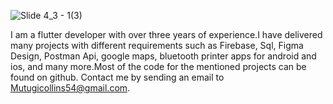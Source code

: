 ![Slide 4_3 - 1(3)](https://user-images.githubusercontent.com/73790720/221386470-e1dfec3a-ab5f-4887-a6eb-72fd5f558a72.png)

I am a flutter developer with over three years of experience.I have delivered many projects with different requirements such as Firebase, Sql, Figma Design, Postman Api, google maps, bluetooth printer apps for android and ios, and many more.Most of the code for the mentioned projects can be found on github. Contact me by sending an email to Mutugicollins54@gmail.com.
